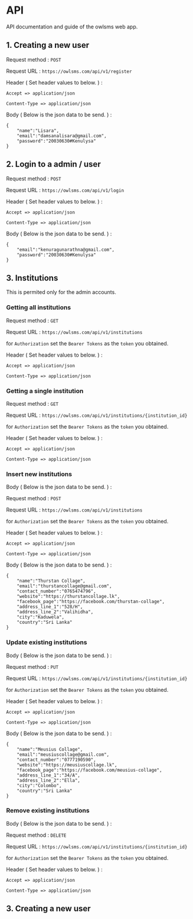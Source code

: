 # API #

API documentation and guide of the owlsms web app.

## 1. Creating a new user ##

Request method : `POST`

Request URL : `https://owlsms.com/api/v1/register`

Header ( Set header values to below. ) : 

```
Accept => application/json 

Content-Type => application/json 
```

Body ( Below is the json data to be send. ) : 

```
{
    "name":"Lisara",
    "email":"damsanalisara@gmail.com",
    "password":"20030630#Kenulysa"
}
```

## 2. Login to a admin / user ##

Request method : `POST`

Request URL : `https://owlsms.com/api/v1/login`

Header ( Set header values to below. ) : 

```
Accept => application/json 

Content-Type => application/json 
```

Body ( Below is the json data to be send. ) : 

```
{
    "email":"kenuragunarathna@gmail.com",
    "password":"20030630#Kenulysa"
}
```

## 3. Institutions ##

This is permited only for the admin accounts.

### Getting all institutions ###

Request method : `GET`

Request URL : `https://owlsms.com/api/v1/institutions`

for `Authorization` set the `Bearer Tokens` as the `token` you obtained.

Header ( Set header values to below. ) : 

```
Accept => application/json 

Content-Type => application/json 
```

### Getting a single institution ###

Request method : `GET`

Request URL : `https://owlsms.com/api/v1/institutions/{institution_id}`

for `Authorization` set the `Bearer Tokens` as the `token` you obtained.

Header ( Set header values to below. ) : 

```
Accept => application/json 

Content-Type => application/json 
```

### Insert new institutions ###

Body ( Below is the json data to be send. ) : 

Request method : `POST`

Request URL : `https://owlsms.com/api/v1/institutions`

for `Authorization` set the `Bearer Tokens` as the `token` you obtained.

Header ( Set header values to below. ) : 

```
Accept => application/json 

Content-Type => application/json 
```

Body ( Below is the json data to be send. ) : 

```
{
    "name":"Thurstan Collage",
    "email":"thurstancollage@gmail.com",
    "contact_number":"0765474796",
    "website":"https://thurstancollage.lk",
    "facebook_page":"https://facebook.com/thurstan-collage",
    "address_line_1":"528/H",
    "address_line_2":"Valihidha",
    "city":"Kaduwela",
    "country":"Sri Lanka"
}
```

### Update existing institutions ###

Body ( Below is the json data to be send. ) : 

Request method : `PUT`

Request URL : `https://owlsms.com/api/v1/institutions/{institution_id}`

for `Authorization` set the `Bearer Tokens` as the `token` you obtained.

Header ( Set header values to below. ) : 

```
Accept => application/json 

Content-Type => application/json 
```

Body ( Below is the json data to be send. ) : 

```
{
    "name":"Meusius Collage",
    "email":"meusiuscollage@gmail.com",
    "contact_number":"0777190590",
    "website":"https://meusiuscollage.lk",
    "facebook_page":"https://facebook.com/meusius-collage",
    "address_line_1":"34/A",
    "address_line_2":"Ella",
    "city":"Colombo",
    "country":"Sri Lanka"
}
```

### Remove existing institutions ###

Body ( Below is the json data to be send. ) : 

Request method : `DELETE`

Request URL : `https://owlsms.com/api/v1/institutions/{institution_id}`

for `Authorization` set the `Bearer Tokens` as the `token` you obtained.

Header ( Set header values to below. ) : 

```
Accept => application/json 

Content-Type => application/json 
```

## 3. Creating a new user ##
